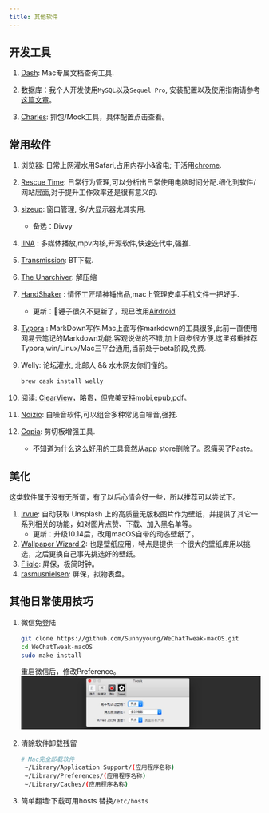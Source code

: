 ```yaml
---
title: 其他软件
---
```


## 开发工具
1. [Dash](https://kapeli.com/dash): Mac专属文档查询工具.

1. 数据库：我个人开发使用`MySQL`以及`Sequel Pro`, 安装配置以及使用指南请参考[这篇文章](http://www.jianshu.com/p/2fab19d96eb8)。

1. [Charles](http://www.jianshu.com/p/8cef3406129c): 抓包/Mock工具，具体配置点击查看。

## 常用软件
1. 浏览器: 日常上网灌水用Safari,占用内存小&省电; 干活用[chrome](https://www.google.com/chrome/index.html).

1. [Rescue Time](https://www.rescuetime.com/): 日常行为管理,可以分析出日常使用电脑时间分配.细化到软件/网站层面,对于提升工作效率还是很有意义的.

1. [sizeup](http://www.irradiatedsoftware.com/sizeup/): 窗口管理, 多/大显示器尤其实用.  
   * 备选：Divvy

1. [IINA](https://lhc70000.github.io/iina/zh-cn/) : 多媒体播放,mpv内核,开源软件,快速迭代中,强推.
1. [Transmission](https://transmissionbt.com/download/): BT下载.
1. [The Unarchiver](https://itunes.apple.com/tw/app/the-unarchiver/id425424353?l=zh): 解压缩
1. [HandShaker](http://www.smartisan.com/apps/handshaker) : 情怀工匠精神锤出品,mac上管理安卓手机文件一把好手.  

   * 更新：锤子很久不更新了，现已改用[Airdroid](https://www.airdroid.com/zh-cn/)
1. [Typora](https://www.typora.io/) : MarkDown写作.Mac上面写作markdown的工具很多,此前一直使用网易云笔记的Markdown功能.客观说做的不错,加上同步很方便.这里郑重推荐Typora,win/Linux/Mac三平台通用,当前处于beta阶段,免费.
1. Welly: 论坛灌水, 北邮人 && 水木网友你们懂的。
   ```bash
   brew cask install welly
   ```
1. 阅读: [ClearView](https://itunes.apple.com/us/app/clearview/id557090104?mt=12)，略贵，但完美支持mobi,epub,pdf。
1. [Noizio](http://www.noiz.io/): 白噪音软件,可以组合多种常见白噪音,强推.
1. [Copia](http://www.dollaropath.com/copia/): 剪切板增强工具.  

   * 不知道为什么这么好用的工具竟然从app store删除了。忍痛买了Paste。

## 美化
这类软件属于没有无所谓，有了以后心情会好一些，所以推荐可以尝试下。
1. [Irvue](https://itunes.apple.com/cn/app/irvue-unsplash-wallpapers/id1039633667?mt=12): 自动获取 Unsplash 上的高质量无版权图片作为壁纸，并提供了其它一系列相关的功能，如对图片点赞、下载、加入黑名单等。  
   * 更新：升级10.14后，改用macOS自带的动态壁纸了。
1. [Wallpaper Wizard 2](https://itunes.apple.com/cn/app/wallpaper-wizard-2/id1266674560?mt=12&ign-mpt=uo%3D4): 也是壁纸应用，特点是提供一个很大的壁纸库用以挑选，之后更换自己事先挑选好的壁纸。
1. [Fliqlo](http://fliqlo.com/#about-screensaver): 屏保，极简时钟。
1. [rasmusnielsen](http://www.rasmusnielsen.dk/applewatch/): 屏保，拟物表盘。



## 其他日常使用技巧
1. 微信免登陆
   ```bash
   git clone https://github.com/Sunnyyoung/WeChatTweak-macOS.git
   cd WeChatTweak-macOS
   sudo make install
   ```
   重启微信后，修改Preference。
   ![wechat-config.png](/img/blog/Mac/wechat-config.png)

2. 清除软件卸载残留
   ``` bash
   # Mac完全卸载软件
    ~/Library/Application Support/(应用程序名称)
    ~/Library/Preferences/(应用程序名称)
    ~/Library/Caches/(应用程序名称)
   ```
3. 简单翻墙:下载可用hosts 替换`/etc/hosts`
